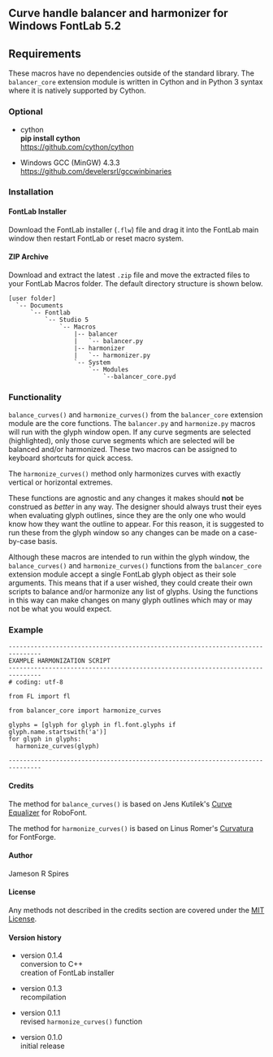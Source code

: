 ## Curve handle balancer and harmonizer for Windows FontLab 5.2
## Requirements
These macros have no dependencies outside of the standard library. The `balancer_core` extension module is written in Cython and in Python 3 syntax where it is natively supported by Cython.

### Optional
* cython\
**pip install cython**\
<https://github.com/cython/cython>

* Windows GCC (MinGW) 4.3.3\
<https://github.com/develersrl/gccwinbinaries>

### Installation
#### FontLab Installer
Download the FontLab installer (`.flw`) file and drag it into the FontLab main window then restart FontLab or reset macro system.

#### ZIP Archive
Download and extract the latest `.zip` file and move the extracted files to your FontLab Macros folder. The default directory structure is shown below.

```
[user folder]
  `-- Documents
      `-- Fontlab
          `-- Studio 5
              `-- Macros
                  |-- balancer
                  |   `-- balancer.py
                  |-- harmonizer
                  |   `-- harmonizer.py
                  `-- System
                      `-- Modules
                          `--balancer_core.pyd
```

### Functionality
`balance_curves()` and `harmonize_curves()` from the `balancer_core` extension module are the core functions. The `balancer.py` and `harmonize.py` macros will run with the glyph window open. If any curve segments are selected (highlighted), only those curve segments which are selected will be balanced and/or harmonized. These two macros can be assigned to keyboard shortcuts for quick access.

The `harmonize_curves()` method only harmonizes curves with exactly vertical or horizontal extremes.

These functions are agnostic and any changes it makes should **not** be construed as *better* in any way. The designer should always trust their eyes when evaluating glyph outlines, since they are the only one who would know how they want the outline to appear. For this reason, it is suggested to run these from the glyph window so any changes can be made on a case-by-case basis.

Although these macros are intended to run within the glyph window, the `balance_curves()` and `harmonize_curves()` functions from the `balancer_core` extension module accept a single FontLab glyph object as their sole arguments. This means that if a user wished, they could create their own scripts to balance and/or harmonize any list of glyphs. Using the functions in this way can make changes on many glyph outlines which may or may not be what you would expect.

### Example
```
-------------------------------------------------------------------------------
EXAMPLE HARMONIZATION SCRIPT
-------------------------------------------------------------------------------
# coding: utf-8

from FL import fl

from balancer_core import harmonize_curves

glyphs = [glyph for glyph in fl.font.glyphs if glyph.name.startswith('a')]
for glyph in glyphs:
  harmonize_curves(glyph)

-------------------------------------------------------------------------------
```

#### Credits
The method for `balance_curves()` is based on Jens Kutilek's [Curve Equalizer](https://github.com/jenskutilek/Curve-Equalizer) for RoboFont.

The method for `harmonize_curves()` is based on Linus Romer's [Curvatura](https://github.com/linusromer/curvatura) for FontForge.

#### Author
Jameson R Spires

#### License
Any methods not described in the credits section are covered under the [MIT License](https://opensource.org/licenses/MIT).

#### Version history
* version 0.1.4\
conversion to C++\
creation of FontLab installer

* version 0.1.3\
recompilation

* version 0.1.1\
revised `harmonize_curves()` function

* version 0.1.0\
initial release
